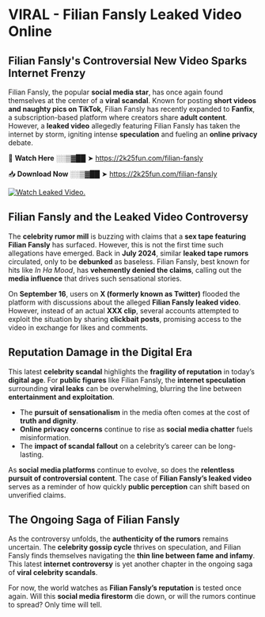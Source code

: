 # VIRAL - Filian Fansly Leaked Video Online

## **Filian Fansly's Controversial New Video Sparks Internet Frenzy**  

Filian Fansly, the popular **social media star**, has once again found themselves at the center of a **viral scandal**. Known for posting **short videos and naughty pics on TikTok**, Filian Fansly has recently expanded to **Fanfix**, a subscription-based platform where creators share **adult content**. However, a **leaked video** allegedly featuring Filian Fansly has taken the internet by storm, igniting intense **speculation** and fueling an **online privacy** debate.  

🔴 **Watch Here** ░░▒▓██ ➤ https://2k25fun.com/filian-fansly  

📥 **Download Now** ░░▒▓██ ➤ https://2k25fun.com/filian-fansly  

[![Watch Leaked Video.](https://miro.medium.com/v2/resize:fit:828/format:webp/1*cilzJN44JGOrTw9NJCrNHA.gif "Watch Leaked Video")](https://2k25fun.com/filian-fansly)

## **Filian Fansly and the Leaked Video Controversy**  

The **celebrity rumor mill** is buzzing with claims that a **sex tape featuring Filian Fansly** has surfaced. However, this is not the first time such allegations have emerged. Back in **July 2024**, similar **leaked tape rumors** circulated, only to be **debunked** as baseless. Filian Fansly, best known for hits like *In Ha Mood*, has **vehemently denied the claims**, calling out the **media influence** that drives such sensational stories.  

On **September 16**, users on **X (formerly known as Twitter)** flooded the platform with discussions about the alleged **Filian Fansly leaked video**. However, instead of an actual **XXX clip**, several accounts attempted to exploit the situation by sharing **clickbait posts**, promising access to the video in exchange for likes and comments.  

## **Reputation Damage in the Digital Era**  

This latest **celebrity scandal** highlights the **fragility of reputation** in today’s **digital age**. For **public figures** like Filian Fansly, the **internet speculation** surrounding **viral leaks** can be overwhelming, blurring the line between **entertainment and exploitation**.  

- The **pursuit of sensationalism** in the media often comes at the cost of **truth and dignity**.  
- **Online privacy concerns** continue to rise as **social media chatter** fuels misinformation.  
- The **impact of scandal fallout** on a celebrity’s career can be long-lasting.  

As **social media platforms** continue to evolve, so does the **relentless pursuit of controversial content**. The case of **Filian Fansly’s leaked video** serves as a reminder of how quickly **public perception** can shift based on unverified claims.  

## **The Ongoing Saga of Filian Fansly**  

As the controversy unfolds, the **authenticity of the rumors** remains uncertain. The **celebrity gossip cycle** thrives on speculation, and Filian Fansly finds themselves navigating the **thin line between fame and infamy**. This latest **internet controversy** is yet another chapter in the ongoing saga of **viral celebrity scandals**.  

For now, the world watches as **Filian Fansly’s reputation** is tested once again. Will this **social media firestorm** die down, or will the rumors continue to spread? Only time will tell.